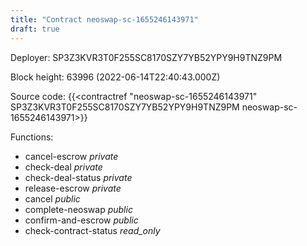```yaml
---
title: "Contract neoswap-sc-1655246143971"
draft: true
---
```

Deployer: SP3Z3KVR3T0F255SC8170SZY7YB52YPY9H9TNZ9PM


 



Block height: 63996 (2022-06-14T22:40:43.000Z)

Source code: {{<contractref "neoswap-sc-1655246143971" SP3Z3KVR3T0F255SC8170SZY7YB52YPY9H9TNZ9PM neoswap-sc-1655246143971>}}

Functions:

* cancel-escrow _private_
* check-deal _private_
* check-deal-status _private_
* release-escrow _private_
* cancel _public_
* complete-neoswap _public_
* confirm-and-escrow _public_
* check-contract-status _read_only_
